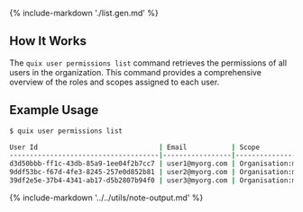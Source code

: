 {% include-markdown './list.gen.md' %}

## How It Works

The `quix user permissions list` command retrieves the permissions of all users in the organization. This command provides a comprehensive overview of the roles and scopes assigned to each user.

## Example Usage

```bash
$ quix user permissions list

User Id                              | Email           | Scope              | Role
-------------------------------------|-----------------|--------------------|---------
d3d50bbb-ff1c-43db-85a9-1ee04f2b7cc7 | user1@myorg.com | Organisation:myorg | Admin
9ddf53bc-f67d-4fe3-8245-257e0d852b81 | user2@myorg.com | Organisation:myorg | Editor
39df2e5e-37b4-4341-ab17-d5b2807b94f0 | user3@myorg.com | Organisation:myorg | Manager
```
{% include-markdown '../../utils/note-output.md' %}

